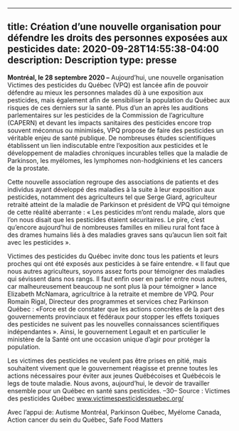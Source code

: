 ---
title: Création d’une nouvelle organisation pour défendre les droits des personnes exposées aux pesticides
date: 2020-09-28T14:55:38-04:00
description: Description
type: presse
----
**Montréal, le 28 septembre 2020 –** 
Aujourd’hui, une nouvelle organisation Victimes des pesticides du Québec (VPQ) est lancée afin de pouvoir défendre au mieux les personnes malades dû à une exposition aux pesticides, mais également afin de sensibiliser la population du Québec aux risques de ces derniers sur la santé. 
Plus d’un an après les auditions parlementaires sur les pesticides de la Commission de l’agriculture (CAPERN) et devant les impacts sanitaires des pesticides encore trop souvent méconnus ou minimisés, VPQ propose de faire des pesticides un véritable enjeu de santé publique. 
De nombreuses études scientifiques établissent un lien indiscutable entre l’exposition aux pesticides et le développement de maladies chroniques incurables telles que la maladie de Parkinson, les myélomes, les lymphomes non-hodgkiniens et les cancers de la prostate.

Cette nouvelle association regroupe des associations de patients et des individus ayant développé des maladies à la suite à leur exposition aux pesticides, notamment des agriculteurs tel que Serge Giard, agriculteur retraité atteint de la maladie de Parkinson et président de VPQ qui témoigne de cette réalité aberrante :  « Les pesticides m’ont rendu malade, alors que l’on nous disait que les pesticides étaient sécuritaires. Le pire, c’est qu’encore aujourd’hui de nombreuses familles en milieu rural font face à des drames humains liés à des maladies graves sans qu’aucun lien soit fait avec les pesticides ».

Victimes des pesticides du Québec invite donc tous les patients et leurs proches qui ont été exposés aux pesticides à se faire entendre. « Il faut que nous autres agriculteurs, soyons assez forts pour témoigner des maladies qui sévissent dans nos rangs. Il faut enfin oser en parler entre nous autres, car malheureusement beaucoup ne sont plus là pour témoigner » lance Elizabeth McNamara, agricultrice à la retraite et membre de VPQ. 
Pour Romain Rigal, Directeur des programmes et services chez Parkinson Québec : «Force est de constater que les actions concrètes de la part des gouvernements provinciaux et fédéraux pour stopper les effets toxiques des pesticides ne suivent pas les nouvelles connaissances scientifiques indépendantes ». Ainsi, le gouvernement Legault et en particulier le ministère de la Santé ont une occasion unique d’agir pour protéger la population.

Les victimes des pesticides ne veulent pas être prises en pitié, mais souhaitent vivement que le gouvernement réagisse et prenne toutes les actions nécessaires pour éviter aux jeunes Québécoises et Québécois le legs de toute maladie. Nous avons, aujourd’hui, le devoir de travailler ensemble pour un Québec en santé sans pesticides.
                                                                              –30–
Source : Victimes des pesticides Québec www.victimespesticidesquebec.org/

Avec l’appui de: Autisme Montréal, Parkinson Québec, Myélome Canada, Action cancer du sein du Québec, Safe Food Matters
